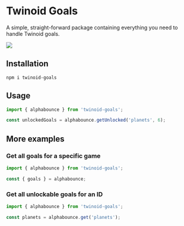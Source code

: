 # Twinoid Goals

A simple, straight-forward package containing everything you need to handle Twinoid goals.

![](https://i.imgur.com/gL6Od52.png)

## Installation
```
npm i twinoid-goals
```

## Usage

```ts
import { alphabounce } from 'twinoid-goals';

const unlockedGoals = alphabounce.getUnlocked('planets', 6);
```

## More examples

### Get all goals for a specific game

```ts
import { alphabounce } from 'twinoid-goals';

const { goals } = alphabounce;
```

### Get all unlockable goals for an ID

```ts
import { alphabounce } from 'twinoid-goals';

const planets = alphabounce.get('planets');
```